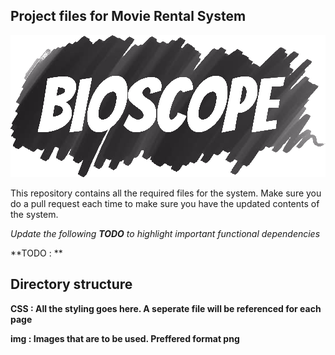 ## Project files for Movie Rental System
![Bioscope](/static/img/logo_stroke2.png?raw=true "Optional Title")

This repository contains all the required files for the system. Make sure you do a pull request each time to make sure you have the updated contents of the system.

*Update the following **TODO** to highlight important functional dependencies*

**TODO : **

## Directory structure

**CSS : All the styling goes here. A seperate file will be referenced for each page**

**img : Images that are to be used. Preffered format png**
